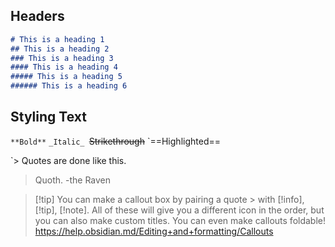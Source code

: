 ## Headers
```md
# This is a heading 1
## This is a heading 2
### This is a heading 3
#### This is a heading 4
##### This is a heading 5
###### This is a heading 6
```

## Styling Text
`**Bold**`
`_Italic_
`~~Strikethrough~~
`==Highlighted==

`> Quotes are done like this.
> Quoth.
> 	-the Raven

>[!tip] You can make a callout box by pairing a quote > with [!info], [!tip], [!note].
>All of these will give you a different icon in the order, but you can also make custom titles. You can even make callouts foldable!
>https://help.obsidian.md/Editing+and+formatting/Callouts


